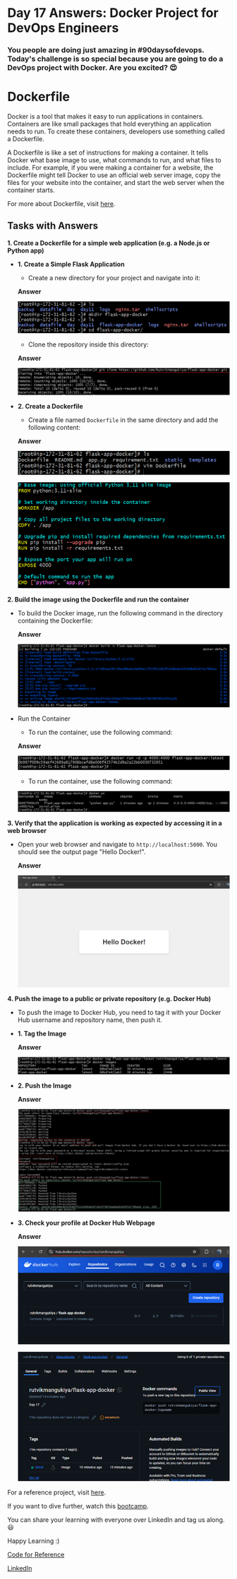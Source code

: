 # Day 17 Answers: Docker Project for DevOps Engineers

### You people are doing just amazing in **#90daysofdevops**. Today's challenge is so special because you are going to do a DevOps project with Docker. Are you excited? 😍

# Dockerfile

Docker is a tool that makes it easy to run applications in containers. Containers are like small packages that hold everything an application needs to run. To create these containers, developers use something called a Dockerfile.

A Dockerfile is like a set of instructions for making a container. It tells Docker what base image to use, what commands to run, and what files to include. For example, if you were making a container for a website, the Dockerfile might tell Docker to use an official web server image, copy the files for your website into the container, and start the web server when the container starts.

For more about Dockerfile, visit [here](https://rushikesh-mashidkar.hashnode.dev/dockerfile-docker-compose-swarm-and-volumes).

## Tasks with Answers

**1. Create a Dockerfile for a simple web application (e.g. a Node.js or Python app)**
   - **1. Create a Simple Flask Application**
      - Create a new directory for your project and navigate into it:

      **Answer**

      ![image](https://github.com/RutvikMangukiya/90DaysOfDevOps/blob/day-17-solution/2024/day17/image/Task1mkdir.png)

      - Clone the repository inside this directory:

      **Answer**

      ![image](https://github.com/RutvikMangukiya/90DaysOfDevOps/blob/day-17-solution/2024/day17/image/T2-git-clone.png)


   - **2. Create a Dockerfile**
      - Create a file named `Dockerfile` in the same directory and add the following content:

      **Answer**

      ![image](https://github.com/RutvikMangukiya/90DaysOfDevOps/blob/day-17-solution/2024/day17/image/T3.1-vim-dockerfile.png)

      ![image](https://github.com/RutvikMangukiya/90DaysOfDevOps/blob/day-17-solution/2024/day17/image/T3-New-dockerfile.png)

**2. Build the image using the Dockerfile and run the container**
   - To build the Docker image, run the following command in the directory containing the Dockerfile:

      **Answer**

      ![image](https://github.com/RutvikMangukiya/90DaysOfDevOps/blob/day-17-solution/2024/day17/image/T4-docker-build.png)

   - Run the Container
      - To run the container, use the following command:

      **Answer**

      ![image](https://github.com/RutvikMangukiya/90DaysOfDevOps/blob/day-17-solution/2024/day17/image/T5-docker-run.png)

      - To run the container, use the following command:

      ![image](https://github.com/RutvikMangukiya/90DaysOfDevOps/blob/day-17-solution/2024/day17/image/T6-docker-ps.png)

**3. Verify that the application is working as expected by accessing it in a web browser**
   - Open your web browser and navigate to `http://localhost:5000`. You should see the output page "Hello Docker!".

      **Answer**

      ![image](https://github.com/RutvikMangukiya/90DaysOfDevOps/blob/day-17-solution/2024/day17/image/T7-output.png)

**4. Push the image to a public or private repository (e.g. Docker Hub)**
   - To push the image to Docker Hub, you need to tag it with your Docker Hub username and repository name, then push it.
   - **1. Tag the Image**

      **Answer**

      ![image](https://github.com/RutvikMangukiya/90DaysOfDevOps/blob/day-17-solution/2024/day17/image/T8-docker-tag.png)

   - **2. Push the Image**

      **Answer**

      ![image](https://github.com/RutvikMangukiya/90DaysOfDevOps/blob/day-17-solution/2024/day17/image/T9-Dcoker-push.png)

   - **3. Check your profile at Docker Hub Webpage**

      **Answer**

      ![image](https://github.com/RutvikMangukiya/90DaysOfDevOps/blob/day-17-solution/2024/day17/image/T10-dockerhub.png)

      ![image](https://github.com/RutvikMangukiya/90DaysOfDevOps/blob/day-17-solution/2024/day17/image/T10-Dockerhub-2.png)



For a reference project, visit [here](https://youtu.be/Tevxhn6Odc8).

If you want to dive further, watch this [bootcamp](https://youtube.com/playlist?list=PLlfy9GnSVerRqYJgVYO0UiExj5byjrW8u).

You can share your learning with everyone over LinkedIn and tag us along. 😃

Happy Learning :)

[Code for Reference](https://raw.githubusercontent.com/Bhavin213/90DaysOfDevOps/master/2024/day17/code.txt)

[LinkedIn](https://www.linkedin.com/in/bhavin-savaliya/)
